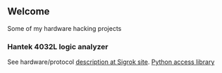 ## Welcome

Some of my hardware hacking projects

### Hantek 4032L logic analyzer

See hardware/protocol [description at Sigrok site](https://sigrok.org/wiki/Hantek_4032L).
[Python access library](https://github.com/flowswitch/pyht4032l)
